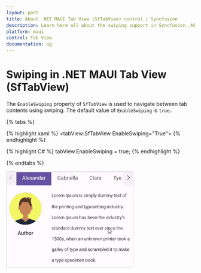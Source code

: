 ```yaml
---
layout: post
title: About .NET MAUI Tab View (SfTabView) control | Syncfusion
description: Learn here all about the swiping support in Syncfusion .NET MAUI Tab View (SfTabView) control and more.
platform: maui
control: Tab View
documentation: ug
---
```


# Swiping in .NET MAUI Tab View (SfTabView)

The `EnableSwiping` property of `SfTabView` is used to navigate between tab contents using swiping. The default value of `EnableSwiping` is `true.`

{% tabs %}

{% highlight xaml %}
    <tabView:SfTabView EnableSwiping="True">
{% endhighlight %}

{% highlight C# %}
     tabView.EnableSwiping = true;
{% endhighlight %}

{% endtabs %}

![TabView EnableSwiping](images/tabview-swiping.gif)